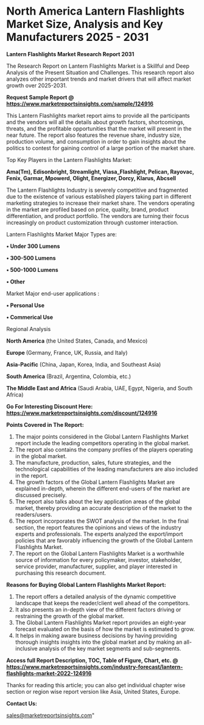 # North America Lantern Flashlights Market Size, Analysis and Key Manufacturers 2025 - 2031

<strong>Lantern Flashlights Market Research Report 2031</strong>

The Research Report on Lantern Flashlights Market is a Skillful and Deep Analysis of the Present Situation and Challenges. This research report also analyzes other important trends and market drivers that will affect market growth over 2025-2031.

<strong>Request Sample Report @ <a href=https://www.marketreportsinsights.com/sample/124916>https://www.marketreportsinsights.com/sample/124916</a></strong>

This Lantern Flashlights market report aims to provide all the participants and the vendors will all the details about growth factors, shortcomings, threats, and the profitable opportunities that the market will present in the near future. The report also features the revenue share, industry size, production volume, and consumption in order to gain insights about the politics to contest for gaining control of a large portion of the market share.

Top Key Players in the Lantern Flashlights Market:

<strong>Ama(Tm), Edisonbright, Streamlight, Viasa_Flashlight, Pelican, Rayovac, Fenix, Garmar, Mpowerd, Olight, Energizer, Dorcy, Klarus, Abcsell</strong>

The Lantern Flashlights Industry is severely competitive and fragmented due to the existence of various established players taking part in different marketing strategies to increase their market share. The vendors operating in the market are profiled based on price, quality, brand, product differentiation, and product portfolio. The vendors are turning their focus increasingly on product customization through customer interaction.

Lantern Flashlights Market Major Types are:

<strong>• Under 300 Lumens

• 300-500 Lumens

• 500-1000 Lumens

• Other</strong>

Market Major end-user applications :

<strong>• Personal Use

• Commerical Use</strong>

Regional Analysis

</u><strong><b>North America</b></strong> (the United States, Canada, and Mexico)

<strong><b>Europe </b></strong>(Germany, France, UK, Russia, and Italy)

<strong><b>Asia-Pacific</b></strong> (China, Japan, Korea, India, and Southeast Asia)

<strong><b>South America</b></strong> (Brazil, Argentina, Colombia, etc.)

<strong><b>The Middle East and Africa</b></strong> (Saudi Arabia, UAE, Egypt, Nigeria, and South Africa)

<strong>Go For Interesting Discount Here: <a href=https://www.marketreportsinsights.com/discount/124916>https://www.marketreportsinsights.com/discount/124916</a></strong>

<strong>Points Covered in The Report:</strong>
<ol>
  <li>The major points considered in the Global Lantern Flashlights Market report include the leading competitors operating in the global market.</li>
  <li>The report also contains the company profiles of the players operating in the global market.</li>
  <li>The manufacture, production, sales, future strategies, and the technological capabilities of the leading manufacturers are also included in the report.</li>
  <li>The growth factors of the Global Lantern Flashlights Market are explained in-depth, wherein the different end-users of the market are discussed precisely.</li>
  <li>The report also talks about the key application areas of the global market, thereby providing an accurate description of the market to the readers/users.</li>
  <li>The report incorporates the SWOT analysis of the market. In the final section, the report features the opinions and views of the industry experts and professionals. The experts analyzed the export/import policies that are favorably influencing the growth of the Global Lantern Flashlights Market.</li>
  <li>The report on the Global Lantern Flashlights Market is a worthwhile source of information for every policymaker, investor, stakeholder, service provider, manufacturer, supplier, and player interested in purchasing this research document.</li>
</ol>
<strong>Reasons for Buying Global Lantern Flashlights Market Report:</strong>

<ol>
  <li>The report offers a detailed analysis of the dynamic competitive landscape that keeps the reader/client well ahead of the competitors.</li>
  <li>It also presents an in-depth view of the different factors driving or restraining the growth of the global market.</li>
  <li>The Global Lantern Flashlights Market report provides an eight-year forecast evaluated on the basis of how the market is estimated to grow.</li>
  <li>It helps in making aware business decisions by having providing thorough insights insights into the global market and by making an all-inclusive analysis of the key market segments and sub-segments.</li>
</ol>
<strong>Access full Report Description, TOC, Table of Figure, Chart, etc. @ <a href=https://www.marketreportsinsights.com/industry-forecast/lantern-flashlights-market-2022-124916>https://www.marketreportsinsights.com/industry-forecast/lantern-flashlights-market-2022-124916</a></strong>


Thanks for reading this article; you can also get individual chapter wise section or region wise report version like Asia, United States, Europe.

<strong>Contact Us:</strong>

sales@marketreportsinsights.com"
